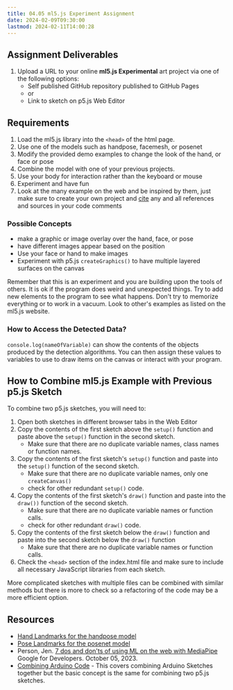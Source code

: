 ```yaml
---
title: 04.05 ml5.js Experiment Assignment
date: 2024-02-09T09:30:00
lastmod: 2024-02-11T14:00:28
---
```


## Assignment Deliverables

1. Upload a URL to your online **ml5.js Experimental** art project via one of the following options:
   - Self published GitHub repository published to GitHub Pages
   - or
   - Link to sketch on p5.js Web Editor

## Requirements

1. Load the ml5.js library into the `<head>` of the html page.
2. Use one of the models such as handpose, facemesh, or posenet
3. Modify the provided demo examples to change the look of the hand, or face or pose
4. Combine the model with one of your previous projects.
5. Use your body for interaction rather than the keyboard or mouse
6. Experiment and have fun
7. Look at the many example on the web and be inspired by them, just make sure to create your own project and [cite](../00-getting-started/00-07-citing-code.md) any and all references and sources in your code comments

### Possible Concepts

- make a graphic or image overlay over the hand, face, or pose
- have different images appear based on the position
- Use your face or hand to make images
- Experiment with p5.js `createGraphics()` to have multiple layered surfaces on the canvas

Remember that this is an experiment and you are building upon the tools of others. It is ok if the program does weird and unexpected things. Try to add new elements to the program to see what happens. Don't try to memorize everything or to work in a vacuum. Look to other's examples as listed on the ml5.js website.

### How to Access the Detected Data?

`console.log(nameOfVariable)` can show the contents of the objects produced by the detection algorithms. You can then assign these values to variables to use to draw items on the canvas or interact with your program.

## How to Combine ml5.js Example with Previous p5.js Sketch

To combine two p5.js sketches, you will need to:

1. Open both sketches in different browser tabs in the Web Editor
2. Copy the contents of the first sketch above the `setup()` function and paste above the `setup()` function in the second sketch.
   - Make sure that there are no duplicate variable names, class names or function names.
3. Copy the contents of the first sketch's `setup()` function and paste into the `setup()` function of the second sketch.
   - Make sure that there are no duplicate variable names, only one `createCanvas()`
   - check for other redundant `setup()` code.
4. Copy the contents of the first sketch's `draw()` function and paste into the `draw())` function of the second sketch.
   - Make sure that there are no duplicate variable names or function calls.
   - check for other redundant `draw()` code.
5. Copy the contents of the first sketch below the `draw()` function and paste into the second sketch below the `draw()` function
   - Make sure that there are no duplicate variable names or function calls.
6. Check the `<head>` section of the index.html file and make sure to include all necessary JavaScript libraries from each sketch.

More complicated sketches with multiple files can be combined with similar methods but there is more to check so a refactoring of the code may be a more efficient option.

## Resources

- [Hand Landmarks for the handpose model](https://developers.google.com/mediapipe/solutions/vision/hand_landmarker)
- [Pose Landmarks for the posenet model](https://developers.google.com/mediapipe/solutions/vision/pose_landmarker)
- Person, Jen. [7 dos and don'ts of using ML on the web with MediaPipe](https://developers.googleblog.com/2023/10/7-dos-and-donts-of-using-ml-on-web-with-mediapipe.html) Google for Developers. October 05, 2023.
- [Combining Arduino Code](../../../../arduino/combine-two-arduino-sketches.md) - This covers combining Arduino Sketches together but the basic concept is the same for combining two p5.js sketches.
